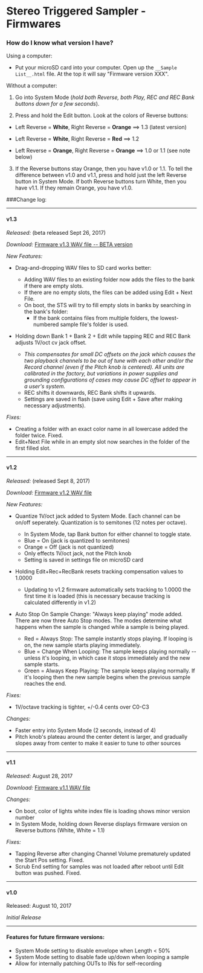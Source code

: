 # Stereo Triggered Sampler - Firmwares

### How do I know what version I have?
Using a computer:

  * Put your microSD card into your computer. Open up the `__Sample List__.html` file. At the top it will say "Firmware version XXX".

Without a computer:

  1) Go into System Mode (_hold both Reverse, both Play, REC and REC Bank buttons down for a few seconds_). 

  2) Press and hold the Edit button. Look at the colors of Reverse buttons:

*  Left Reverse = __White__, Right Reverse = __Orange__ ==> 1.3 (latest version)

*  Left Reverse = __White__, Right Reverse = __Red__ ==> 1.2 

<!--
*Key: The left Reverse button shows the Major version number, and the right Reverse button shows the Minor version number. Off = 0, White = 1, Red = 2, Orange = 3, Yellow = 4, Green = 5, Cyan = 6, Blue = 7, Magenta = 8, Lavender = 9* -->


*  Left Reverse = __Orange__, Right Reverse = __Orange__ ==> 1.0 or 1.1 (see note below)

3) If the Reverse buttons stay Orange, then you have v1.0 or 1.1. To tell the difference between v1.0 and v1.1, press and hold just the left Reverse button in System Mode. If both Reverse buttons turn White, then you have v1.1. If they remain Orange, you have v1.0.



###Change log:

----
#### v1.3

*Released:* (beta released Sept 26, 2017)

*Download:* [Firmware v1.3 WAV file -- BETA version](http://4mscompany.com/STS/firmware/STS-firmware-v1_3RC.wav)

*New Features:*

  * Drag-and-dropping WAV files to SD card works better:
    * Adding WAV files to an existing folder now adds the files to the bank if there are empty slots.
    * If there are no empty slots, the files can be added using Edit + Next File.
    * On boot, the STS will try to fill empty slots in banks by searching in the bank's folder:
      * If the bank contains files from multiple folders, the lowest-numbered sample file's folder is used. 

  * Holding down Bank 1 + Bank 2 + Edit while tapping REC and REC Bank adjusts 1V/oct cv jack offset.
    * _This compensates for small DC offsets on the jack which causes the two playback channels to be out of tune with each other and/or the Record channel (even if the Pitch knob is centered). All units are calibrated in the factory, but variations in power supplies and grounding configurations of cases may cause DC offset to appear in a user's system._
    * REC shifts it downwards, REC Bank shifts it upwards.
    * Settings are saved in flash (save using Edit + Save after making necessary adjustments).
    
*Fixes:*

  * Creating a folder with an exact color name in all lowercase added the folder twice. Fixed.
  * Edit+Next File while in an empty slot now searches in the folder of the first filled slot.

----
#### v1.2

*Released:* (released Sept 8, 2017)

*Download:* [Firmware v1.2 WAV file](http://4mscompany.com/STS/firmware/STS-firmware-v1_2RC.wav)

*New Features:*

  * Quantize 1V/oct jack added to System Mode. Each channel can be on/off seperately. Quantization is to semitones (12 notes per octave).
    * In System Mode, tap Bank button for either channel to toggle state.
    * Blue = On (jack is quantized to semitones)
    * Orange = Off (jack is not quantized)
    * Only effects 1V/oct jack, not the Pitch knob
    * Setting is saved in settings file on microSD card
    
  * Holding Edit+Rec+RecBank resets tracking compensation values to 1.0000
    * Updating to v1.2 firmware automatically sets tracking to 1.0000 the first time it is loaded (this is necessary because tracking is calculated differently in v1.2)

  * Auto Stop On Sample Change:  "Always keep playing" mode added. There are now three Auto Stop modes. The modes determine what happens when the sample is changed while a sample is being played.
    * Red = Always Stop: The sample instantly stops playing. If looping is on, the new sample starts playing immediately.
    * Blue = Change When Looping:  The sample keeps playing normally -- unless it's looping, in which case it stops immediately and the new sample starts.
    * Green = Always Keep Playing: The sample keeps playing normally. If it's looping then the new sample begins when the previous sample reaches the end.

*Fixes:*

  * 1V/octave tracking is tighter, +/-0.4 cents over C0-C3
 
*Changes:*

  * Faster entry into System Mode (2 seconds, instead of 4)
  * Pitch knob's plateau around the center detent is larger, and gradually slopes away from center to make it easier to tune to other sources


----
#### v1.1

*Released:* August 28, 2017

*Download:* [Firmware v1.1 WAV file](http://4mscompany.com/STS/firmware/STS-firmware-v1_1.wav)

*Changes:*

  * On boot, color of lights white index file is loading shows minor version number
  * In System Mode, holding down Reverse displays firmware version on Reverse buttons (White, White = 1.1)
  
*Fixes:*

  * Tapping Reverse after changing Channel Volume prematurely updated the Start Pos setting. Fixed.
  * Scrub End setting for samples was not loaded after reboot until Edit button was pushed. Fixed.

----
#### v1.0

Released: August 10, 2017

*Initial Release*

----
  

#### Features for future firmware versions:
  * System Mode setting to disable envelope when Length < 50%
  * System Mode setting to disable fade up/down when looping a sample
  * Allow for internally patching OUTs to INs for self-recording


